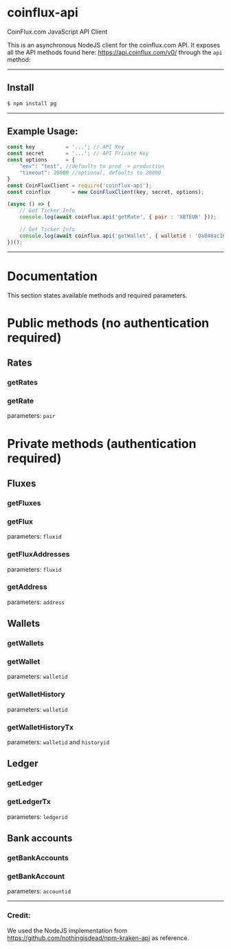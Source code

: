 # coinflux-api
CoinFlux.com JavaScript API Client

This is an asynchronous NodeJS client for the coinflux.com API. It exposes all the API methods found here: https://api.coinflux.com/v0/ through the ```api``` method:

---

## Install

```sh
$ npm install pg
```

---

## Example Usage:

```javascript
const key          = '...'; // API Key
const secret       = '...'; // API Private Key
const options      = {
	"env": "test", //defaults to prod -> production
	"timeout": 20000 //optional, defaults to 20000
}
const CoinFluxClient = require('coinflux-api');
const coinflux       = new CoinFluxClient(key, secret, options);

(async () => {
	// Get Ticker Info
	console.log(await coinflux.api('getRate', { pair : 'XBTEUR' }));

	// Get Ticker Info
	console.log(await coinflux.api('getWallet', { walletid : '0a846ac16f5842e6b48e769e6caa8942' }));
})();
```
---
# __Documentation__

This section states available methods and required parameters.

# __Public methods__ (no authentication required)

## __Rates__
### getRates
### getRate
parameters: `pair`

# __Private methods__ (authentication required)

## __Fluxes__
### getFluxes
### getFlux
parameters: `fluxid`
### getFluxAddresses
parameters: `fluxid`
### getAddress
parameters: `address`

## __Wallets__
### getWallets
### getWallet
parameters: `walletid`
### getWalletHistory
parameters: `walletid`
### getWalletHistoryTx
parameters: `walletid` and `historyid`

## __Ledger__
### getLedger
### getLedgerTx
parameters: `ledgerid`

## __Bank accounts__
### getBankAccounts
### getBankAccount
parameters: `accountid`

---

### Credit:
We used the NodeJS implementation from https://github.com/nothingisdead/npm-kraken-api as reference.

